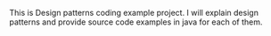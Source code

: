 This is Design patterns coding example project.
I will explain design patterns and provide source code examples in java for each of them.